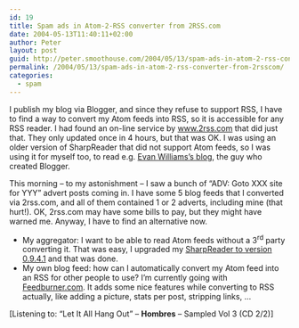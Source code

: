 ```yaml
---
id: 19
title: Spam ads in Atom-2-RSS converter from 2RSS.com
date: 2004-05-13T11:40:11+02:00
author: Peter
layout: post
guid: http://peter.smoothouse.com/2004/05/13/spam-ads-in-atom-2-rss-converter-from-2rsscom/
permalink: /2004/05/13/spam-ads-in-atom-2-rss-converter-from-2rsscom/
categories:
  - spam
---
```

I publish my blog via Blogger, and since they refuse to support RSS, I have to find a way to convert my Atom feeds into RSS, so it is accessible for any RSS reader. I had found an on-line service by www.2rss.com that did just that. They only updated once in 4 hours, but that was OK. I was using an older version of SharpReader that did not support Atom feeds, so I was using it for myself too, to read e.g. [Evan Williams&#8217;s blog](http://www.evhead.com/), the guy who created Blogger.

This morning &#8211; to my astonishment &#8211; I saw a bunch of &#8220;ADV: Goto XXX site for YYY&#8221; advert posts coming in. I have some 5 blog feeds that I converted via 2rss.com, and all of them contained 1 or 2 adverts, including mine (that hurt!). OK, 2rss.com may have some bills to pay, but they might have warned me. Anyway, I have to find an alternative now.

  * My aggregator: I want to be able to read Atom feeds without a 3<sup>rd</sup> party converting it. That was easy, I upgraded my [SharpReader to version 0.9.4.1](http://www.sharpreader.net/) and that was done.
  * My own blog feed: how can I automatically convert my Atom feed into an RSS for other people to use? I&#8217;m currently going with [Feedburner.com](http://www.feedburner.com). It adds some nice features while converting to RSS actually, like adding a picture, stats per post, stripping links, &#8230;

<div>
  [Listening to: &#8220;Let It All Hang Out&#8221; &#8211; <strong>Hombres</strong> &#8211; Sampled Vol 3 (CD 2/2)]
</div>